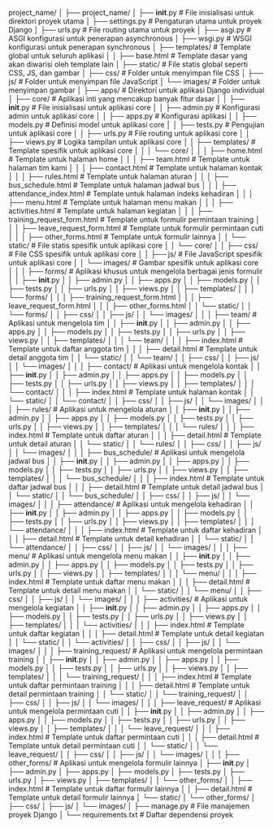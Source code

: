 project_name/
│
├── project_name/
│   ├── __init__.py               # File inisialisasi untuk direktori proyek utama
│   ├── settings.py               # Pengaturan utama untuk proyek Django
│   ├── urls.py                   # File routing utama untuk proyek
│   ├── asgi.py                   # ASGI konfigurasi untuk penerapan asynchronous
│   ├── wsgi.py                   # WSGI konfigurasi untuk penerapan synchronous
│   ├── templates/                # Template global untuk seluruh aplikasi
│   │   ├── base.html             # Template dasar yang akan diwarisi oleh template lain
│   ├── static/                   # File statis global seperti CSS, JS, dan gambar
│       ├── css/                  # Folder untuk menyimpan file CSS
│       ├── js/                   # Folder untuk menyimpan file JavaScript
│       └── images/               # Folder untuk menyimpan gambar
│
├── apps/                         # Direktori untuk aplikasi Django individual
│   ├── core/                     # Aplikasi inti yang mencakup banyak fitur dasar
│   │   ├── __init__.py           # File inisialisasi untuk aplikasi core
│   │   ├── admin.py              # Konfigurasi admin untuk aplikasi core
│   │   ├── apps.py               # Konfigurasi aplikasi
│   │   ├── models.py             # Definisi model untuk aplikasi core
│   │   ├── tests.py              # Pengujian untuk aplikasi core
│   │   ├── urls.py               # File routing untuk aplikasi core
│   │   ├── views.py              # Logika tampilan untuk aplikasi core
│   │   ├── templates/            # Template spesifik untuk aplikasi core
│   │   │   └── core/
│   │   │       ├── home.html             # Template untuk halaman home
│   │   │       ├── team.html             # Template untuk halaman tim kami
│   │   │       ├── contact.html          # Template untuk halaman kontak
│   │   │       ├── rules.html            # Template untuk halaman aturan
│   │   │       ├── bus_schedule.html     # Template untuk halaman jadwal bus
│   │   │       ├── attendance_index.html # Template untuk halaman indeks kehadiran
│   │   │       ├── menu.html             # Template untuk halaman menu makan
│   │   │       ├── activities.html       # Template untuk halaman kegiatan
│   │   │       ├── training_request_form.html  # Template untuk formulir permintaan training
│   │   │       ├── leave_request_form.html     # Template untuk formulir permintaan cuti
│   │   │       ├── other_forms.html      # Template untuk formulir lainnya
│   │   └── static/                # File statis spesifik untuk aplikasi core
│   │       └── core/
│   │           ├── css/           # File CSS spesifik untuk aplikasi core
│   │           ├── js/            # File JavaScript spesifik untuk aplikasi core
│   │           └── images/        # Gambar spesifik untuk aplikasi core
│   │
│   ├── forms/                     # Aplikasi khusus untuk mengelola berbagai jenis formulir
│   │   ├── __init__.py
│   │   ├── admin.py
│   │   ├── apps.py
│   │   ├── models.py
│   │   ├── tests.py
│   │   ├── urls.py
│   │   ├── views.py
│   │   ├── templates/
│   │   │   └── forms/
│   │   │       ├── training_request_form.html
│   │   │       ├── leave_request_form.html
│   │   │       ├── other_forms.html
│   │   └── static/
│   │       └── forms/
│   │           ├── css/
│   │           ├── js/
│   │           └── images/
│   │
│   ├── team/                      # Aplikasi untuk mengelola tim
│   │   ├── __init__.py
│   │   ├── admin.py
│   │   ├── apps.py
│   │   ├── models.py
│   │   ├── tests.py
│   │   ├── urls.py
│   │   ├── views.py
│   │   ├── templates/
│   │   │   └── team/
│   │   │       ├── index.html     # Template untuk daftar anggota tim
│   │   │       ├── detail.html    # Template untuk detail anggota tim
│   │   └── static/
│   │       └── team/
│   │           ├── css/
│   │           ├── js/
│   │           └── images/
│   │
│   ├── contact/                   # Aplikasi untuk mengelola kontak
│   │   ├── __init__.py
│   │   ├── admin.py
│   │   ├── apps.py
│   │   ├── models.py
│   │   ├── tests.py
│   │   ├── urls.py
│   │   ├── views.py
│   │   ├── templates/
│   │   │   └── contact/
│   │   │       ├── index.html     # Template untuk halaman kontak
│   │   └── static/
│   │       └── contact/
│   │           ├── css/
│   │           ├── js/
│   │           └── images/
│   │
│   ├── rules/                     # Aplikasi untuk mengelola aturan
│   │   ├── __init__.py
│   │   ├── admin.py
│   │   ├── apps.py
│   │   ├── models.py
│   │   ├── tests.py
│   │   ├── urls.py
│   │   ├── views.py
│   │   ├── templates/
│   │   │   └── rules/
│   │   │       ├── index.html     # Template untuk daftar aturan
│   │   │       ├── detail.html    # Template untuk detail aturan
│   │   └── static/
│   │       └── rules/
│   │           ├── css/
│   │           ├── js/
│   │           └── images/
│   │
│   ├── bus_schedule/              # Aplikasi untuk mengelola jadwal bus
│   │   ├── __init__.py
│   │   ├── admin.py
│   │   ├── apps.py
│   │   ├── models.py
│   │   ├── tests.py
│   │   ├── urls.py
│   │   ├── views.py
│   │   ├── templates/
│   │   │   └── bus_schedule/
│   │   │       ├── index.html     # Template untuk daftar jadwal bus
│   │   │       ├── detail.html    # Template untuk detail jadwal bus
│   │   └── static/
│   │       └── bus_schedule/
│   │           ├── css/
│   │           ├── js/
│   │           └── images/
│   │
│   ├── attendance/                # Aplikasi untuk mengelola kehadiran
│   │   ├── __init__.py
│   │   ├── admin.py
│   │   ├── apps.py
│   │   ├── models.py
│   │   ├── tests.py
│   │   ├── urls.py
│   │   ├── views.py
│   │   ├── templates/
│   │   │   └── attendance/
│   │   │       ├── index.html     # Template untuk daftar kehadiran
│   │   │       ├── detail.html    # Template untuk detail kehadiran
│   │   └── static/
│   │       └── attendance/
│   │           ├── css/
│   │           ├── js/
│   │           └── images/
│   │
│   ├── menu/                      # Aplikasi untuk mengelola menu makan
│   │   ├── __init__.py
│   │   ├── admin.py
│   │   ├── apps.py
│   │   ├── models.py
│   │   ├── tests.py
│   │   ├── urls.py
│   │   ├── views.py
│   │   ├── templates/
│   │   │   └── menu/
│   │   │       ├── index.html     # Template untuk daftar menu makan
│   │   │       ├── detail.html    # Template untuk detail menu makan
│   │   └── static/
│   │       └── menu/
│   │           ├── css/
│   │           ├── js/
│   │           └── images/
│   │
│   ├── activities/                # Aplikasi untuk mengelola kegiatan
│   │   ├── __init__.py
│   │   ├── admin.py
│   │   ├── apps.py
│   │   ├── models.py
│   │   ├── tests.py
│   │   ├── urls.py
│   │   ├── views.py
│   │   ├── templates/
│   │   │   └── activities/
│   │   │       ├── index.html     # Template untuk daftar kegiatan
│   │   │       ├── detail.html    # Template untuk detail kegiatan
│   │   └── static/
│   │       └── activities/
│   │           ├── css/
│   │           ├── js/
│   │           └── images/
│   │
│   ├── training_request/          # Aplikasi untuk mengelola permintaan training
│   │   ├── __init__.py
│   │   ├── admin.py
│   │   ├── apps.py
│   │   ├── models.py
│   │   ├── tests.py
│   │   ├── urls.py
│   │   ├── views.py
│   │   ├── templates/
│   │   │   └── training_request/
│   │   │       ├── index.html     # Template untuk daftar permintaan training
│   │   │       ├── detail.html    # Template untuk detail permintaan training
│   │   └── static/
│   │       └── training_request/
│   │           ├── css/
│   │           ├── js/
│   │           └── images/
│   │
│   ├── leave_request/             # Aplikasi untuk mengelola permintaan cuti
│   │   ├── __init__.py
│   │   ├── admin.py
│   │   ├── apps.py
│   │   ├── models.py
│   │   ├── tests.py
│   │   ├── urls.py
│   │   ├── views.py
│   │   ├── templates/
│   │   │   └── leave_request/
│   │   │       ├── index.html     # Template untuk daftar permintaan cuti
│   │   │       ├── detail.html    # Template untuk detail permintaan cuti
│   │   └── static/
│   │       └── leave_request/
│   │           ├── css/
│   │           ├── js/
│   │           └── images/
│   │
│   ├── other_forms/               # Aplikasi untuk mengelola formulir lainnya
│       ├── __init__.py
│       ├── admin.py
│       ├── apps.py
│       ├── models.py
│       ├── tests.py
│       ├── urls.py
│       ├── views.py
│       ├── templates/
│       │   └── other_forms/
│       │       ├── index.html     # Template untuk daftar formulir lainnya
│       │       ├── detail.html    # Template untuk detail formulir lainnya
│       └── static/
│           └── other_forms/
│               ├── css/
│               ├── js/
│               └── images/
│
├── manage.py                     # File manajemen proyek Django
│
└── requirements.txt              # Daftar dependensi proyek
